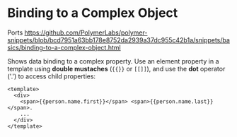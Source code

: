 # Binding to a Complex Object

Ports https://github.com/PolymerLabs/polymer-snippets/blob/bcd7951a63bb178e8752da2939a37dc955c42b1a/snippets/basics/binding-to-a-complex-object.html

Shows data binding to a complex property.
Use an element property in a template using **double mustaches** (`{{}}` or 
`[[]]`), and use the **dot** operator ('.') to access child properties:

    <template>
      <div>
        <span>{{person.name.first}}</span> <span>{{person.name.last}}</span>.
        ...
      </div>
    </template>
